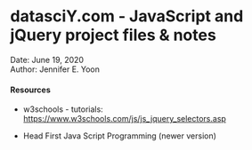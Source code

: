 # datasciY.com - JavaScript and jQuery project files & notes   

Date: June 19, 2020  
Author:  Jennifer E. Yoon  


#### Resources  

  * w3schools - tutorials: https://www.w3schools.com/js/js_jquery_selectors.asp  

  * Head First Java Script Programming (newer version)

  


